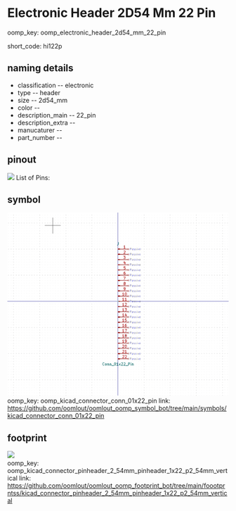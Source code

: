 # Electronic Header 2D54 Mm 22 Pin
oomp_key: oomp_electronic_header_2d54_mm_22_pin  

short_code: hi122p
## naming details
* classification -- electronic
* type -- header
* size -- 2d54_mm
* color -- 
* description_main -- 22_pin
* description_extra -- 
* manucaturer -- 
* part_number -- 
## pinout
![](working_pinout_600.png)
List of Pins:

## symbol

![](symbol/0/working/working_600.png)  
oomp_key: oomp_kicad_connector_conn_01x22_pin
link: https://github.com/oomlout/oomlout_oomp_symbol_bot/tree/main/symbols/kicad_connector_conn_01x22_pin


## footprint

![](footprint/0/working/working_600.png)  
oomp_key: oomp_kicad_connector_pinheader_2_54mm_pinheader_1x22_p2_54mm_vertical
link: https://github.com/oomlout/oomlout_oomp_footprint_bot/tree/main/foootprntss/kicad_connector_pinheader_2_54mm_pinheader_1x22_p2_54mm_vertical
